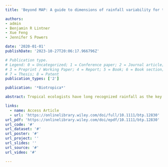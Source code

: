 ```yaml
---
title: 'Beyond MAP: A guide to dimensions of rainfall variability for tropical ecology'

authors:
- admin
- Benjamin R Lintner
- Xue Feng
- Jennifer S Powers

date: '2020-01-01'
publishDate: '2023-10-27T20:06:17.966796Z'

# Publication type.
# Legend: 0 = Uncategorized; 1 = Conference paper; 2 = Journal article;
# 3 = Preprint / Working Paper; 4 = Report; 5 = Book; 6 = Book section;
# 7 = Thesis; 8 = Patent
publication_types: ['2']

publication: '*Biotropica*'

abstract: Tropical ecologists have long recognized rainfall as the key climate filter shaping tropical ecosystem structure and function across space and time. Still, tropical ecologists have historically had a limited toolkit for characterizing rainfall, largely relying on simple metrics like mean annual precipitation (MAP) and dry season length to characterize rainfall regimes that vary along many more dimensions. Here, we review methods for quantifying dimensions of rainfall variability on multiple time scales, with a focus on ecological applications of these methods. We also discuss key considerations for tropical ecologists looking to use rainfall metrics that better align with hypothesized biological or ecological mechanisms or that more effectively describe rainfall variability in the systems we study and provide a toolkit (R scripts and gridded datasets) to do so. We argue that incorporating more sophisticated approaches to quantify rainfall variability into study design and statistical analyses will enhance our understanding of past, ongoing, and future changes in tropical ecosystems.

links:
  - name: Access Article
  - url: 'https://onlinelibrary.wiley.com/doi/full/10.1111/btp.12830'
url_pdf: 'https://onlinelibrary.wiley.com/doi/epdf/10.1111/btp.12830'
url_code: '#'
url_dataset: '#'
url_poster: '#'
url_project: ''
url_slides: ''
url_source: '#'
url_video: '#'

---
```

